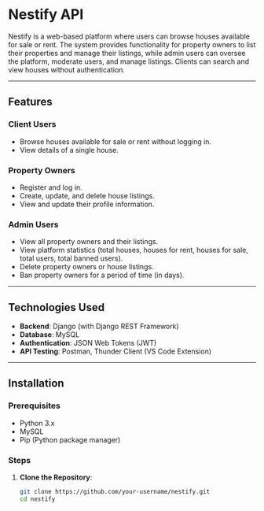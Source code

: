 # Nestify API

Nestify is a web-based platform where users can browse houses available for sale or rent. The system provides functionality for property owners to list their properties and manage their listings, while admin users can oversee the platform, moderate users, and manage listings. Clients can search and view houses without authentication.

---

## Features

### Client Users

- Browse houses available for sale or rent without logging in.
- View details of a single house.

### Property Owners

- Register and log in.
- Create, update, and delete house listings.
- View and update their profile information.

### Admin Users

- View all property owners and their listings.
- View platform statistics (total houses, houses for rent, houses for sale, total users, total banned users).
- Delete property owners or house listings.
- Ban property owners for a period of time (in days).

---

## Technologies Used

- **Backend**: Django (with Django REST Framework)
- **Database**: MySQL
- **Authentication**: JSON Web Tokens (JWT)
- **API Testing**: Postman, Thunder Client (VS Code Extension)

---

## Installation

### Prerequisites

- Python 3.x
- MySQL
- Pip (Python package manager)

### Steps

1. **Clone the Repository**:

   ```bash
   git clone https://github.com/your-username/nestify.git
   cd nestify
   ```
